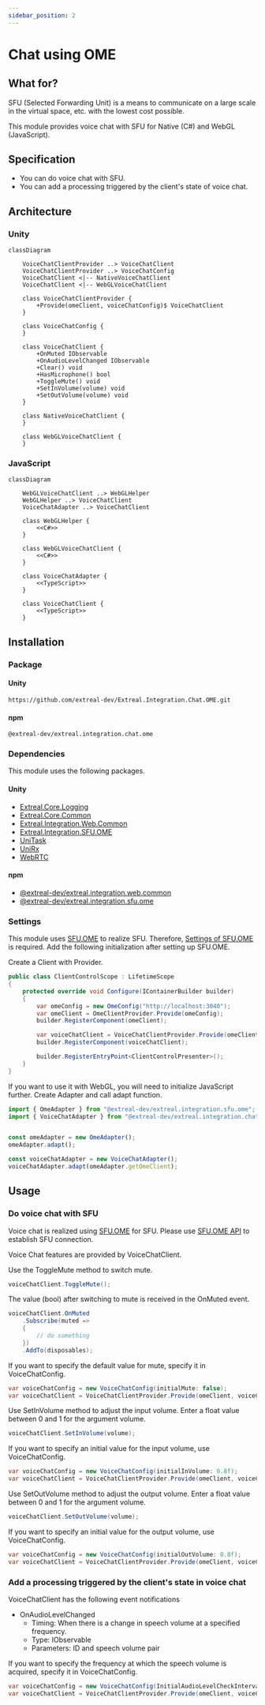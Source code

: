 ```yaml
---
sidebar_position: 2
---
```


# Chat using OME

## What for?

SFU (Selected Forwarding Unit) is a means to communicate on a large scale in the virtual space, etc. with the lowest cost possible.

This module provides voice chat with SFU for Native (C#) and WebGL (JavaScript).

## Specification

- You can do voice chat with SFU.
- You can add a processing triggered by the client's state of voice chat.

## Architecture

### Unity

```mermaid
classDiagram

    VoiceChatClientProvider ..> VoiceChatClient
    VoiceChatClientProvider ..> VoiceChatConfig
    VoiceChatClient <|-- NativeVoiceChatClient
    VoiceChatClient <|-- WebGLVoiceChatClient

    class VoiceChatClientProvider {
        +Provide(omeClient, voiceChatConfig)$ VoiceChatClient
    }

    class VoiceChatConfig {
    }

    class VoiceChatClient {
        +OnMuted IObservable
        +OnAudioLevelChanged IObservable
        +Clear() void
        +HasMicrophone() bool
        +ToggleMute() void
        +SetInVolume(volume) void
        +SetOutVolume(volume) void
    }
    
    class NativeVoiceChatClient {
    }
    
    class WebGLVoiceChatClient {
    }
```

### JavaScript

```mermaid
classDiagram

    WebGLVoiceChatClient ..> WebGLHelper
    WebGLHelper ..> VoiceChatClient
    VoiceChatAdapter ..> VoiceChatClient
    
    class WebGLHelper {
        <<C#>>
    }

    class WebGLVoiceChatClient {
        <<C#>>
    }

    class VoiceChatAdapter {
        <<TypeScript>>
    }
    
    class VoiceChatClient {
        <<TypeScript>>
    }
```

## Installation

### Package

#### Unity
```text
https://github.com/extreal-dev/Extreal.Integration.Chat.OME.git
```

#### npm
```text
@extreal-dev/extreal.integration.chat.ome
```

### Dependencies

This module uses the following packages.

#### Unity

- [Extreal.Core.Logging](../core/logging.md)
- [Extreal.Core.Common](../core/common.md)
- [Extreal.Integration.Web.Common](../integration/web.common.md)
- [Extreal.Integration.SFU.OME](../integration/sfu.ome.md)
- [UniTask](https://github.com/Cysharp/UniTask)
- [UniRx](https://github.com/neuecc/UniRx)
- [WebRTC](https://docs.unity3d.com/Packages/com.unity.webrtc@3.0/manual/index.html)

#### npm

- [@extreal-dev/extreal.integration.web.common](https://www.npmjs.com/package/@extreal-dev/extreal.integration.web.common)
- [@extreal-dev/extreal.integration.sfu.ome](https://www.npmjs.com/package/@extreal-dev/extreal.integration.sfu.ome)

### Settings

This module uses [SFU.OME](./sfu.ome.md) to realize SFU.
Therefore, [Settings of SFU.OME](./sfu.ome.md#settings) is required.
Add the following initialization after setting up SFU.OME.

Create a Client with Provider.

```csharp
public class ClientControlScope : LifetimeScope
{
    protected override void Configure(IContainerBuilder builder)
    {
        var omeConfig = new OmeConfig("http://localhost:3040");
        var omeClient = OmeClientProvider.Provide(omeConfig);
        builder.RegisterComponent(omeClient);

        var voiceChatClient = VoiceChatClientProvider.Provide(omeClient);
        builder.RegisterComponent(voiceChatClient);

        builder.RegisterEntryPoint<ClientControlPresenter>();
    }
}
```

If you want to use it with WebGL, you will need to initialize JavaScript further.
Create Adapter and call adapt function.

```typescript
import { OmeAdapter } from "@extreal-dev/extreal.integration.sfu.ome";
import { VoiceChatAdapter } from "@extreal-dev/extreal.integration.chat.ome";


const omeAdapter = new OmeAdapter();
omeAdapter.adapt();

const voiceChatAdapter = new VoiceChatAdapter();
voiceChatAdapter.adapt(omeAdapter.getOmeClient);
```

## Usage

### Do voice chat with SFU

Voice chat is realized using [SFU.OME](sfu.ome.md) for SFU.
Please use [SFU.OME API](sfu.ome.md#sfu-ome-establish-connection) to establish SFU connection.

Voice Chat features are provided by VoiceChatClient.

Use the ToggleMute method to switch mute.

```csharp
voiceChatClient.ToggleMute();
```

The value (bool) after switching to mute is received in the OnMuted event.

```csharp
voiceChatClient.OnMuted
    .Subscribe(muted =>
    {
        // do something
    })
    .AddTo(disposables);
```

If you want to specify the default value for mute, specify it in VoiceChatConfig.

```csharp
var voiceChatConfig = new VoiceChatConfig(initialMute: false);
var voiceChatClient = VoiceChatClientProvider.Provide(omeClient, voiceChatConfig);
```

Use SetInVolume method to adjust the input volume.
Enter a float value between 0 and 1 for the argument volume.

```csharp
voiceChatClient.SetInVolume(volume);
```

If you want to specify an initial value for the input volume, use VoiceChatConfig.

```csharp
var voiceChatConfig = new VoiceChatConfig(initialInVolume: 0.8f);
var voiceChatClient = VoiceChatClientProvider.Provide(omeClient, voiceChatConfig);
```

Use SetOutVolume method to adjust the output volume.
Enter a float value between 0 and 1 for the argument volume.

```csharp
voiceChatClient.SetOutVolume(volume);
```

If you want to specify an initial value for the output volume, use VoiceChatConfig.

```csharp
var voiceChatConfig = new VoiceChatConfig(initialOutVolume: 0.8f);
var voiceChatClient = VoiceChatClientProvider.Provide(omeClient, voiceChatConfig);
```

### Add a processing triggered by the client's state in voice chat

VoiceChatClient has the following event notifications

- OnAudioLevelChanged
  - Timing: When there is a change in speech volume at a specified frequency.
  - Type: IObservable
  - Parameters: ID and speech volume pair

If you want to specify the frequency at which the speech volume is acquired, specify it in VoiceChatConfig.

```csharp
var voiceChatConfig = new VoiceChatConfig(InitialAudioLevelCheckIntervalSeconds: 0.5f);
var voiceChatClient = VoiceChatClientProvider.Provide(omeClient, voiceChatConfig);
```

